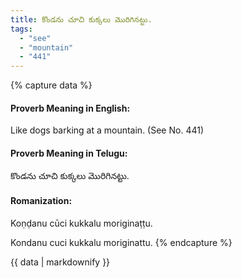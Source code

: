```yaml
---
title: కొండను చూచి కుక్కలు మొరిగినట్టు.
tags:
  - "see"
  - "mountain"
  - "441"
---
```


{% capture data %}
#### Proverb Meaning in English:
Like dogs barking at a mountain.
(See No. 441)

#### Proverb Meaning in Telugu:
కొండను చూచి కుక్కలు మొరిగినట్టు.

#### Romanization:
Koṇḍanu cūci kukkalu moriginaṭṭu.

Kondanu cuci kukkalu moriginattu.
{% endcapture %}

{{ data | markdownify }}

